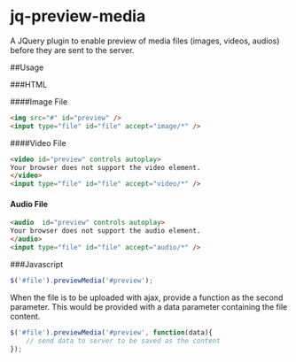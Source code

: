 # jq-preview-media
A JQuery plugin to enable preview of media files (images, videos, audios) before they are sent to the server.

##Usage

###HTML

####Image File
```html
<img src="#" id="preview" />
<input type="file" id="file" accept="image/*" />
```

####Video File
```html
<video id="preview" controls autoplay>
Your browser does not support the video element.
</video>
<input type="file" id="file" accept="video/*" />
```

#### Audio File
```html
<audio  id="preview" controls autoplay>
Your browser does not support the audio element.
</audio>
<input type="file" id="file" accept="audio/*" />
```

###Javascript
```javascript
$('#file').previewMedia('#preview');
```

When the file is to be uploaded with ajax, provide a function as the second parameter. This would be
 provided with a data parameter containing the file content.
```javascript
$('#file').previewMedia('#preview', function(data){
    // send data to server to be saved as the content
});
```
